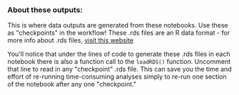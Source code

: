 ### About these outputs:

This is where data outputs are generated from these notebooks. Use these as "checkpoints" in the workflow! These .rds files are an R data format - for more info about .rds files, [visit this website](https://community.rstudio.com/t/what-does-rds-stand-for/6805)

You'll notice that under the lines of code to generate these .rds files in each notebook there is also a function call to the `loadRDS()` function. Uncomment that line to read in any "checkpoint" .rds file. This can save you the time and effort of re-running time-consuming analyses simply to re-run one section of the notebook after any one "checkpoint."
